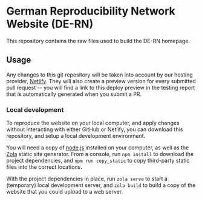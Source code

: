 German Reproducibility Network Website (DE-RN)
==============================================

This repository contains the raw files used to build the DE-RN homepage.

Usage
-----

Any changes to this git repository will be taken into account by our hosting provider, [Netlify](https://netlify.com/). They will also create a preview version for every submitted pull request -- you will find a link to this deploy preview in the testing report that is automatically generated when you submit a PR.

### Local development

To reproduce the website on your local computer, and apply changes without interacting with either GitHub or Netlify, you can download this repository, and setup a local development environment.

You will need a copy of [node.js](https://nodejs.org/) installed on your computer, as well as the [Zola](https://getzola.org/) static site generator. From a console, run `npm install` to download the project dependencies, and `npm run copy_static` to copy third-party static files into the correct locations.

With the project dependencies in place, run `zola serve` to start a (temporary) local development server, and `zola build` to build a copy of the website that you could upload to a web server.
